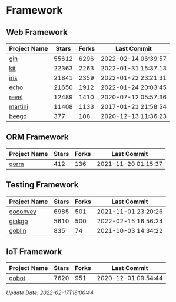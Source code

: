# Framework

## Web Framework
| Project Name | Stars | Forks | Last Commit |
| ------------ | ----- | ----- | ----------- |
| [gin](https://github.com/gin-gonic/gin) | 55612 | 6296 | 2022-02-14 06:39:57 |
| [kit](https://github.com/go-kit/kit) | 22363 | 2263 | 2022-01-31 15:37:13 |
| [iris](https://github.com/kataras/iris) | 21841 | 2359 | 2022-01-22 23:21:31 |
| [echo](https://github.com/labstack/echo) | 21650 | 1912 | 2022-01-24 20:03:45 |
| [revel](https://github.com/revel/revel) | 12489 | 1410 | 2020-07-12 05:57:36 |
| [martini](https://github.com/go-martini/martini) | 11408 | 1133 | 2017-01-21 21:58:54 |
| [beego](https://github.com/astaxie/beego) | 377 | 108 | 2020-12-13 11:36:23 |

## ORM Framework
| Project Name | Stars | Forks | Last Commit |
| ------------ | ----- | ----- | ----------- |
| [gorm](https://github.com/jinzhu/gorm) | 412 | 136 | 2021-11-20 01:15:37 |

## Testing Framework
| Project Name | Stars | Forks | Last Commit |
| ------------ | ----- | ----- | ----------- |
| [goconvey](https://github.com/smartystreets/goconvey) | 6985 | 501 | 2021-11-01 23:20:26 |
| [ginkgo](https://github.com/onsi/ginkgo) | 5610 | 500 | 2022-02-15 16:56:24 |
| [goblin](https://github.com/franela/goblin) | 835 | 74 | 2021-10-03 14:34:22 |

## IoT Framework
| Project Name | Stars | Forks | Last Commit |
| ------------ | ----- | ----- | ----------- |
| [gobot](https://github.com/hybridgroup/gobot) | 7620 | 951 | 2020-12-01 09:54:44 |

*Update Date: 2022-02-17T18:00:44*